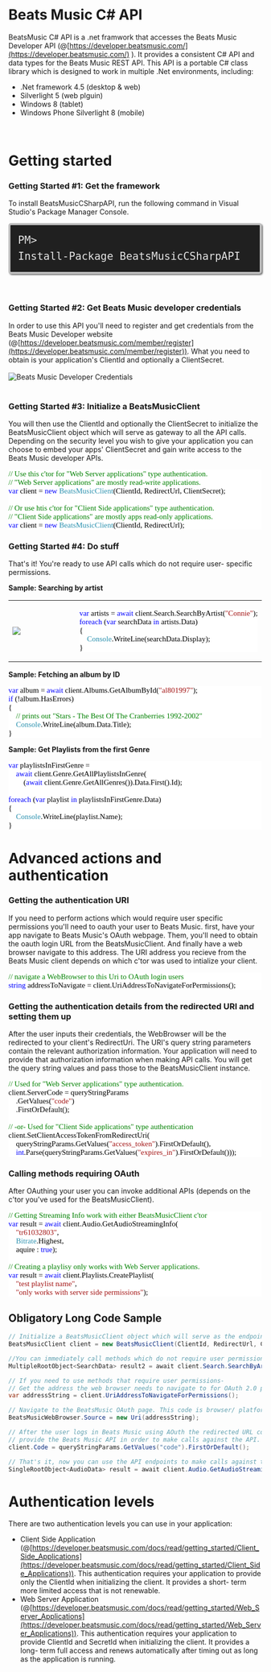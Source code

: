 Beats Music C# API
================

BeatsMusic C# API is a .net framwork that accesses the Beats Music Developer API (@[https://developer.beatsmusic.com/](https://developer.beatsmusic.com/)
). It provides a consistent C# API and data types for the Beats Music REST API. This API is a portable C# class library which is designed to work in multiple .Net environments, including: 
* .Net framework 4.5 (desktop & web) 
* Silverlight 5 (web plguin) 
* Windows 8 (tablet) 
* Windows Phone Silverlight 8 (mobile)

<br/>

# Getting started
### Getting Started #1: Get the framework
To install BeatsMusicCSharpAPI, run the following command in Visual Studio's Package Manager Console.

<code style="-moz-border-radius:5px;-webkit-border-radius:5px;background-color:#202020;border:4px solid silver;border-radius:5px;box-shadow:2px 2px 3px #6e6e6e;color:#e2e2e2;display:block;font:1.5em 'andale mono','lucida console',monospace;line-height:1.5em;overflow:auto;padding:15px">PM&gt; Install-Package BeatsMusicCSharpAPI</code>
<br/>
<br/>

### Getting Started #2: Get Beats Music developer credentials
In order to use this API you'll need to register and get credentials from the Beats Music Developer website (@[https://developer.beatsmusic.com/member/register](https://developer.beatsmusic.com/member/register)). What you need to obtain is your application's ClientId and optionally a ClientSecret.
<br/><br/>
![Beats Music Developer Credentials](http://i.imgur.com/HvRscvX.png)
<br/>
<br/>


### Getting Started #3: Initialize a BeatsMusicClient
You will then use the ClientId and optionally the ClientSecret to initialize the BeatsMusicClient object which will serve as gateway to all the API calls. Depending on the security level you wish to give your application you can choose to embed your apps' ClientSecret and gain write access to the Beats Music developer APIs.

<pre style="font-family:Consolas;font-size:15;color:black;background:white;"><span style="color:green;">//&nbsp;Use&nbsp;this&nbsp;c&#39;tor&nbsp;for&nbsp;&quot;Web&nbsp;Server&nbsp;applications&quot;&nbsp;type&nbsp;authentication.&nbsp;</span>
<span style="color:green;">//&nbsp;&quot;Web&nbsp;Server&nbsp;applications&quot;&nbsp;are&nbsp;mostly&nbsp;read-write&nbsp;applications.&nbsp;</span>
<span style="color:blue;">var</span>&nbsp;client&nbsp;=&nbsp;<span style="color:blue;">new</span>&nbsp;<span style="color:#2b91af;">BeatsMusicClient</span>(ClientId,&nbsp;RedirectUrl,&nbsp;ClientSecret);
 
<span style="color:green;">//&nbsp;Or&nbsp;use&nbsp;htis&nbsp;c&#39;tor&nbsp;for&nbsp;&quot;Client&nbsp;Side&nbsp;applications&quot;&nbsp;type&nbsp;authentication.</span>
<span style="color:green;">//&nbsp;&quot;Client&nbsp;Side&nbsp;applications&quot;&nbsp;are&nbsp;mostly&nbsp;apps&nbsp;read-only&nbsp;applications.&nbsp;</span>
<span style="color:blue;">var</span>&nbsp;client&nbsp;=&nbsp;<span style="color:blue;">new</span>&nbsp;<span style="color:#2b91af;">BeatsMusicClient</span>(ClientId,&nbsp;RedirectUrl);&nbsp;</pre>

### Getting Started #4: Do stuff
That's it! You're ready to use API calls which do not require user- specific permissions.

**Sample: Searching by artist**
<table border=0><tr><td width="140px"><img src="http://i.imgur.com/vIzFjsA.png?1" /></td><td>
<pre style="font-family:Consolas;font-size:15;color:black;background:white;"><span style="color:blue;">var</span>&nbsp;artists&nbsp;=&nbsp;<span style="color:blue;">await</span>&nbsp;client.Search.SearchByArtist(<span style="color:#a31515;">&quot;Connie&quot;</span>);
<span style="color:blue;">foreach</span>&nbsp;(<span style="color:blue;">var</span>&nbsp;searchData&nbsp;<span style="color:blue;">in</span>&nbsp;artists.Data)
{
&nbsp;&nbsp;&nbsp;&nbsp;<span style="color:#2b91af;">Console</span>.WriteLine(searchData.Display);
}</pre></td></tr></table>


**Sample: Fetching an album by ID** 
<pre style="font-family:Consolas;font-size:15;color:black;background:white;"><span style="color:blue;">var</span>&nbsp;album&nbsp;=&nbsp;<span style="color:blue;">await</span>&nbsp;client.Albums.GetAlbumById(<span style="color:#a31515;">&quot;al801997&quot;</span>);
<span style="color:blue;">if</span>&nbsp;(!album.HasErrors)
{
&nbsp;&nbsp;&nbsp;&nbsp;<span style="color:green;">//&nbsp;prints&nbsp;out&nbsp;&quot;Stars&nbsp;-&nbsp;The&nbsp;Best&nbsp;Of&nbsp;The&nbsp;Cranberries&nbsp;1992-2002&quot;</span>
&nbsp;&nbsp;&nbsp;&nbsp;<span style="color:#2b91af;">Console</span>.WriteLine(album.Data.Title);
}</pre>

**Sample: Get Playlists from the first Genre**
<pre style="font-family:Consolas;font-size:15;color:black;background:white;"><span style="color:blue;">var</span>&nbsp;playlistsInFirstGenre&nbsp;=&nbsp;
&nbsp;&nbsp;&nbsp;&nbsp;<span style="color:blue;">await</span>&nbsp;client.Genre.GetAllPlaylistsInGenre(
&nbsp;&nbsp;&nbsp;&nbsp;&nbsp;&nbsp;&nbsp;&nbsp;(<span style="color:blue;">await</span>&nbsp;client.Genre.GetAllGenres()).Data.First().Id);
 
<span style="color:blue;">foreach</span>&nbsp;(<span style="color:blue;">var</span>&nbsp;playlist&nbsp;<span style="color:blue;">in</span>&nbsp;playlistsInFirstGenre.Data)
{
&nbsp;&nbsp;&nbsp;&nbsp;<span style="color:#2b91af;">Console</span>.WriteLine(playlist.Name);
}</pre>

# Advanced actions and authentication
### Getting the authentication URI
If you need to perform actions which would require user specific permissions you'll need to oauth your user to Beats Music. first, have your app navigate to Beats Music's OAuth webpage. Them, you'll need to obtain the oauth login URL from the BeatsMusicClient. And finally have a web browser navigate to this address. 
The URI address you recieve from the Beats Music client depends on which c'tor was used to intialize your client.
<pre style="font-family:Consolas;font-size:15;color:black;background:white;"><span style="color:green;">//&nbsp;navigate&nbsp;a&nbsp;WebBrowser&nbsp;to&nbsp;this&nbsp;Uri&nbsp;to&nbsp;OAuth&nbsp;login&nbsp;users</span>
<span style="color:blue;">string</span>&nbsp;addressToNavigate&nbsp;=&nbsp;client.UriAddressToNavigateForPermissions();</pre>

### Getting the authentication details from the redirected URI and setting them up 
After the user inputs their credentials, the WebBrowser will be the redirected to your client's RedirectUri. The URI's query string parameters contain the relevant authorization information. Your application will need to provide that authorization information when making API calls. You will get the query string values and pass those to the BeatsMusicClient instance.
<pre style="font-family:Consolas;font-size:15;color:black;background:white;"><span style="color:green;">//&nbsp;Used&nbsp;for&nbsp;&quot;Web&nbsp;Server&nbsp;applications&quot;&nbsp;type&nbsp;authentication.</span>
client.ServerCode&nbsp;=&nbsp;queryStringParams
&nbsp;&nbsp;&nbsp;&nbsp;.GetValues(<span style="color:#a31515;">&quot;code&quot;</span>)
&nbsp;&nbsp;&nbsp;&nbsp;.FirstOrDefault();&nbsp;
 
<span style="color:green;">//&nbsp;-or-&nbsp;Used&nbsp;for&nbsp;&quot;Client&nbsp;Side&nbsp;applications&quot;&nbsp;type&nbsp;authentication</span>
client.SetClientAccessTokenFromRedirectUri(
&nbsp;&nbsp;&nbsp;&nbsp;queryStringParams.GetValues(<span style="color:#a31515;">&quot;access_token&quot;</span>).FirstOrDefault(),
&nbsp;&nbsp;&nbsp;&nbsp;<span style="color:blue;">int</span>.Parse(queryStringParams.GetValues(<span style="color:#a31515;">&quot;expires_in&quot;</span>).FirstOrDefault()));</pre>

### Calling methods requiring OAuth
After OAuthing your user you can invoke additional APIs (depends on the c'tor you've used for the BeatsMusicClient).
<pre style="font-family:Consolas;font-size:15;color:black;background:white;"><span style="color:green;">//&nbsp;Getting&nbsp;Streaming&nbsp;Info&nbsp;work&nbsp;with&nbsp;either&nbsp;BeatsMusicClient&nbsp;c&#39;tor</span>
<span style="color:blue;">var</span>&nbsp;result&nbsp;=&nbsp;<span style="color:blue;">await</span>&nbsp;client.Audio.GetAudioStreamingInfo(
&nbsp;&nbsp;&nbsp;&nbsp;<span style="color:#a31515;">&quot;tr61032803&quot;</span>,&nbsp;
&nbsp;&nbsp;&nbsp;&nbsp;<span style="color:#2b91af;">Bitrate</span>.Highest,
&nbsp;&nbsp;&nbsp;&nbsp;aquire&nbsp;:&nbsp;<span style="color:blue;">true</span>);
 
<span style="color:green;">//&nbsp;Creating&nbsp;a&nbsp;playlisy&nbsp;only&nbsp;works&nbsp;with&nbsp;Web&nbsp;Server&nbsp;applications.</span>
<span style="color:blue;">var</span>&nbsp;result&nbsp;=&nbsp;<span style="color:blue;">await</span>&nbsp;client.Playlists.CreatePlaylist(
&nbsp;&nbsp;&nbsp;&nbsp;<span style="color:#a31515;">&quot;test&nbsp;playlist&nbsp;name&quot;</span>,&nbsp;
&nbsp;&nbsp;&nbsp;&nbsp;<span style="color:#a31515;">&quot;only&nbsp;works&nbsp;with&nbsp;server&nbsp;side&nbsp;permissions&quot;</span>);</pre>

Obligatory Long Code Sample
-------

```csharp
// Initialize a BeatsMusicClient object which will serve as the endpoint for accessing Beats Music API.
BeatsMusicClient client = new BeatsMusicClient(ClientId, RedirectUrl, ClientSecret);

//You can immediately call methods which do not require user permissions.
MultipleRootObject<SearchData> result2 = await client.Search.SearchByArtist("Connie");

// If you need to use methods that require user permissions-
// Get the address the web browser needs to navigate to for OAuth 2.0 protocol authentication. 
var addressString = client.UriAddressToNavigateForPermissions();

// Navigate to the BeatsMusic OAuth page. This code is browser/ platform- specific.
BeatsMusicWebBrowser.Source = new Uri(addressString);

// After the user logs in Beats Music using AOuth the redirected URL contains the authorization code you need to 
// provide the Beats Music API in order to make calls against the API.
client.Code = queryStringParams.GetValues("code").FirstOrDefault();

// That's it, now you can use the API endpoints to make calls against the server.
SingleRootObject<AudioData> result = await client.Audio.GetAudioStreamingInfo("tr61032803", Bitrate.Highest, true);
```


# Authentication levels
There are two authentication levels you can use in your application: 
* Client Side Application (@[https://developer.beatsmusic.com/docs/read/getting_started/Client_Side_Applications](https://developer.beatsmusic.com/docs/read/getting_started/Client_Side_Applications)). This authentication requires your application to provide only the ClientId when initializing the client. It provides a short- term more limited access that is not renewable.
* Web Server Application (@[https://developer.beatsmusic.com/docs/read/getting_started/Web_Server_Applications](https://developer.beatsmusic.com/docs/read/getting_started/Web_Server_Applications)). This authentication requires your application to provide ClientId and SecretId when initializing the client. It provides a long- term full access and renews automatically after timing out as long as the application is running.



